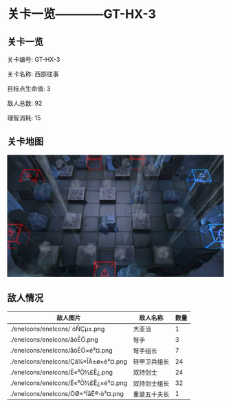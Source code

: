 # 关卡一览————GT-HX-3


## 关卡一览

关卡编号: GT-HX-3

关卡名称: 西部往事

目标点生命值: 3

敌人总数: 92

理智消耗: 15


## 关卡地图
![GT-HX-3](./oprMap/GT-HX-3.png)

## 敌人情况

| 敌人图片 | 敌人名称 | 数量  |
|---------|-----|-----|
| ./eneIcons/eneIcons/´óÑÇµ±.png| 大亚当  |   1  |
| ./eneIcons/eneIcons/åóÊÖ.png| 弩手  |   3  |
| ./eneIcons/eneIcons/åóÊÖ×é³¤.png| 弩手组长  |   7  |
| ./eneIcons/eneIcons/Çá¼×ÎÀ±ø×é³¤.png| 轻甲卫兵组长  |   24  |
| ./eneIcons/eneIcons/Ë«³Ö½£Ê¿.png| 双持剑士  |   24  |
| ./eneIcons/eneIcons/Ë«³Ö½£Ê¿×é³¤.png| 双持剑士组长  |   32  |
| ./eneIcons/eneIcons/ÖØ×°ÎåÊ®·ò³¤.png| 重装五十夫长  |   1  |
